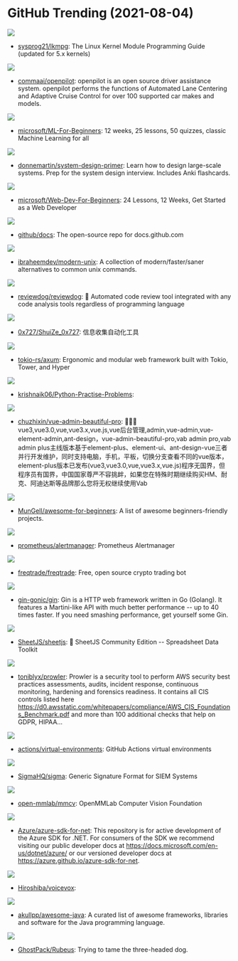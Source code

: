 # GitHub Trending (2021-08-04)

![](https://img.shields.io/badge/TeX-New%20424-green?style=flat-square&logo=appveyor)
- [sysprog21/lkmpg](https://github.com/sysprog21/lkmpg): The Linux Kernel Module Programming Guide (updated for 5.x kernels)

![](https://img.shields.io/badge/C%2B%2B-New%20225-green?style=flat-square&logo=appveyor)
- [commaai/openpilot](https://github.com/commaai/openpilot): openpilot is an open source driver assistance system. openpilot performs the functions of Automated Lane Centering and Adaptive Cruise Control for over 100 supported car makes and models.

![](https://img.shields.io/badge/Jupyter%20Notebook-New%20632-green?style=flat-square&logo=appveyor)
- [microsoft/ML-For-Beginners](https://github.com/microsoft/ML-For-Beginners): 12 weeks, 25 lessons, 50 quizzes, classic Machine Learning for all

![](https://img.shields.io/badge/Python-New%20146-green?style=flat-square&logo=appveyor)
- [donnemartin/system-design-primer](https://github.com/donnemartin/system-design-primer): Learn how to design large-scale systems. Prep for the system design interview. Includes Anki flashcards.

![](https://img.shields.io/badge/JavaScript-New%20299-green?style=flat-square&logo=appveyor)
- [microsoft/Web-Dev-For-Beginners](https://github.com/microsoft/Web-Dev-For-Beginners): 24 Lessons, 12 Weeks, Get Started as a Web Developer

![](https://img.shields.io/badge/JavaScript-New%2038-green?style=flat-square&logo=appveyor)
- [github/docs](https://github.com/github/docs): The open-source repo for docs.github.com

![](https://img.shields.io/badge/none-New%20383-green?style=flat-square&logo=appveyor)
- [ibraheemdev/modern-unix](https://github.com/ibraheemdev/modern-unix): A collection of modern/faster/saner alternatives to common unix commands.

![](https://img.shields.io/badge/Go-New%20111-green?style=flat-square&logo=appveyor)
- [reviewdog/reviewdog](https://github.com/reviewdog/reviewdog): 🐶 Automated code review tool integrated with any code analysis tools regardless of programming language

![](https://img.shields.io/badge/Python-New%2090-green?style=flat-square&logo=appveyor)
- [0x727/ShuiZe_0x727](https://github.com/0x727/ShuiZe_0x727): 信息收集自动化工具

![](https://img.shields.io/badge/Rust-New%20163-green?style=flat-square&logo=appveyor)
- [tokio-rs/axum](https://github.com/tokio-rs/axum): Ergonomic and modular web framework built with Tokio, Tower, and Hyper

![](https://img.shields.io/badge/none-New%2031-green?style=flat-square&logo=appveyor)
- [krishnaik06/Python-Practise-Problems](https://github.com/krishnaik06/Python-Practise-Problems): 

![](https://img.shields.io/badge/Vue-New%2019-green?style=flat-square&logo=appveyor)
- [chuzhixin/vue-admin-beautiful-pro](https://github.com/chuzhixin/vue-admin-beautiful-pro): 🚀🚀🚀vue3,vue3.0,vue,vue3.x,vue.js,vue后台管理,admin,vue-admin,vue-element-admin,ant-design，vue-admin-beautiful-pro,vab admin pro,vab admin plus主线版本基于element-plus、element-ui、ant-design-vue三者并行开发维护，同时支持电脑，手机，平板，切换分支查看不同的vue版本，element-plus版本已发布(vue3,vue3.0,vue,vue3.x,vue.js)程序无国界，但程序员有国界，中国国家尊严不容挑衅，如果您在特殊时期继续购买HM、耐克、阿迪达斯等品牌那么您将无权继续使用Vab

![](https://img.shields.io/badge/none-New%20182-green?style=flat-square&logo=appveyor)
- [MunGell/awesome-for-beginners](https://github.com/MunGell/awesome-for-beginners): A list of awesome beginners-friendly projects.

![](https://img.shields.io/badge/Go-New%2079-green?style=flat-square&logo=appveyor)
- [prometheus/alertmanager](https://github.com/prometheus/alertmanager): Prometheus Alertmanager

![](https://img.shields.io/badge/Python-New%2069-green?style=flat-square&logo=appveyor)
- [freqtrade/freqtrade](https://github.com/freqtrade/freqtrade): Free, open source crypto trading bot

![](https://img.shields.io/badge/Go-New%2055-green?style=flat-square&logo=appveyor)
- [gin-gonic/gin](https://github.com/gin-gonic/gin): Gin is a HTTP web framework written in Go (Golang). It features a Martini-like API with much better performance -- up to 40 times faster. If you need smashing performance, get yourself some Gin.

![](https://img.shields.io/badge/JavaScript-New%2087-green?style=flat-square&logo=appveyor)
- [SheetJS/sheetjs](https://github.com/SheetJS/sheetjs): 📗 SheetJS Community Edition -- Spreadsheet Data Toolkit

![](https://img.shields.io/badge/Shell-New%2020-green?style=flat-square&logo=appveyor)
- [toniblyx/prowler](https://github.com/toniblyx/prowler): Prowler is a security tool to perform AWS security best practices assessments, audits, incident response, continuous monitoring, hardening and forensics readiness. It contains all CIS controls listed here https://d0.awsstatic.com/whitepapers/compliance/AWS_CIS_Foundations_Benchmark.pdf and more than 100 additional checks that help on GDPR, HIPAA…

![](https://img.shields.io/badge/PowerShell-New%2011-green?style=flat-square&logo=appveyor)
- [actions/virtual-environments](https://github.com/actions/virtual-environments): GitHub Actions virtual environments

![](https://img.shields.io/badge/Python-New%2013-green?style=flat-square&logo=appveyor)
- [SigmaHQ/sigma](https://github.com/SigmaHQ/sigma): Generic Signature Format for SIEM Systems

![](https://img.shields.io/badge/Python-New%206-green?style=flat-square&logo=appveyor)
- [open-mmlab/mmcv](https://github.com/open-mmlab/mmcv): OpenMMLab Computer Vision Foundation

![](https://img.shields.io/badge/C%23-New%2036-green?style=flat-square&logo=appveyor)
- [Azure/azure-sdk-for-net](https://github.com/Azure/azure-sdk-for-net): This repository is for active development of the Azure SDK for .NET. For consumers of the SDK we recommend visiting our public developer docs at https://docs.microsoft.com/en-us/dotnet/azure/ or our versioned developer docs at https://azure.github.io/azure-sdk-for-net.

![](https://img.shields.io/badge/TypeScript-New%2066-green?style=flat-square&logo=appveyor)
- [Hiroshiba/voicevox](https://github.com/Hiroshiba/voicevox): 

![](https://img.shields.io/badge/none-New%2042-green?style=flat-square&logo=appveyor)
- [akullpp/awesome-java](https://github.com/akullpp/awesome-java): A curated list of awesome frameworks, libraries and software for the Java programming language.

![](https://img.shields.io/badge/C%23-New%2041-green?style=flat-square&logo=appveyor)
- [GhostPack/Rubeus](https://github.com/GhostPack/Rubeus): Trying to tame the three-headed dog.

